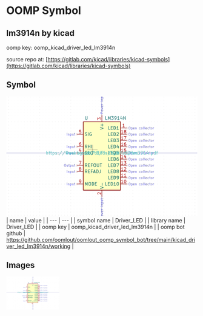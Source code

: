 # OOMP Symbol  
## lm3914n  by kicad  
  
oomp key: oomp_kicad_driver_led_lm3914n  
  
source repo at: [https://gitlab.com/kicad/libraries/kicad-symbols](https://gitlab.com/kicad/libraries/kicad-symbols)  
## Symbol  
  
[![working.png](working_600.png)](working.png)  
| name | value | 
| --- | --- | 
| symbol name | Driver_LED | 
| library name | Driver_LED | 
| oomp key | oomp_kicad_driver_led_lm3914n | 
| oomp bot github | https://github.com/oomlout/oomlout_oomp_symbol_bot/tree/main/kicad_driver_led_lm3914n/working | 
## Images  
  
[![working.png](working_140.png)](working.png)  
